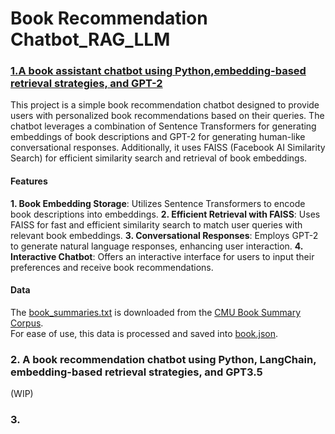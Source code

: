 # Book Recommendation Chatbot_RAG_LLM 


### [1.A book assistant chatbot using Python,embedding-based retrieval strategies, and GPT-2](https://github.com/kavyapan/RAG_Chatbot_LLM/blob/main/RAG_Chatbot_BookRecommendation.ipynb) 
This project is a simple book recommendation chatbot designed to provide users with personalized book recommendations based on their queries. The chatbot leverages a combination of Sentence Transformers for generating embeddings of book descriptions and GPT-2 for generating human-like conversational responses. Additionally, it uses FAISS (Facebook AI Similarity Search) for efficient similarity search and retrieval of book embeddings.

#### Features
**1. Book Embedding Storage**: Utilizes Sentence Transformers to encode book descriptions into embeddings.
**2. Efficient Retrieval with FAISS**: Uses FAISS for fast and efficient similarity search to match user queries with relevant book embeddings.
**3. Conversational Responses**: Employs GPT-2 to generate natural language responses, enhancing user interaction.
**4. Interactive Chatbot**: Offers an interactive interface for users to input their preferences and receive book recommendations.

#### Data
The [book_summaries.txt](https://github.com/kavyapan/RAG_Chatbot_LLM/blob/main/book_summaries.txt) is downloaded from the [CMU Book Summary Corpus](https://www.kaggle.com/datasets/ymaricar/cmu-book-summary-dataset).  
For ease of use, this data is processed and saved into [book.json](https://github.com/kavyapan/RAG_Chatbot_LLM/blob/main/book.json). 

### 2. A book recommendation chatbot using Python, LangChain, embedding-based retrieval strategies, and GPT3.5
(WIP)

### 3. 

